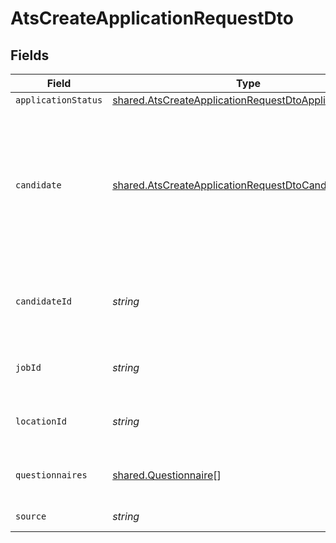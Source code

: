 # AtsCreateApplicationRequestDto


## Fields

| Field                                                                                                                                     | Type                                                                                                                                      | Required                                                                                                                                  | Description                                                                                                                               | Example                                                                                                                                   |
| ----------------------------------------------------------------------------------------------------------------------------------------- | ----------------------------------------------------------------------------------------------------------------------------------------- | ----------------------------------------------------------------------------------------------------------------------------------------- | ----------------------------------------------------------------------------------------------------------------------------------------- | ----------------------------------------------------------------------------------------------------------------------------------------- |
| `applicationStatus`                                                                                                                       | [shared.AtsCreateApplicationRequestDtoApplicationStatus](../../../sdk/models/shared/atscreateapplicationrequestdtoapplicationstatus.md)   | :heavy_minus_sign:                                                                                                                        | N/A                                                                                                                                       |                                                                                                                                           |
| `candidate`                                                                                                                               | [shared.AtsCreateApplicationRequestDtoCandidate](../../../sdk/models/shared/atscreateapplicationrequestdtocandidate.md)                   | :heavy_minus_sign:                                                                                                                        | Candidate Properties. Provide this OR candidate_id, but not both. Providing this attempts to create a new candidate with the application. |                                                                                                                                           |
| `candidateId`                                                                                                                             | *string*                                                                                                                                  | :heavy_minus_sign:                                                                                                                        | Unique identifier of the candidate. Provide this OR candidate, but not both.                                                              | e3cb75bf-aa84-466e-a6c1-b8322b257a48                                                                                                      |
| `jobId`                                                                                                                                   | *string*                                                                                                                                  | :heavy_minus_sign:                                                                                                                        | Unique identifier of the job                                                                                                              | 4071538b-3cac-4fbf-ac76-f78ed250ffdd                                                                                                      |
| `locationId`                                                                                                                              | *string*                                                                                                                                  | :heavy_minus_sign:                                                                                                                        | Unique identifier of the location                                                                                                         | dd8d41d1-5eb8-4408-9c87-9ba44604eae4                                                                                                      |
| `questionnaires`                                                                                                                          | [shared.Questionnaire](../../../sdk/models/shared/questionnaire.md)[]                                                                     | :heavy_minus_sign:                                                                                                                        | Questionnaires associated with the application                                                                                            |                                                                                                                                           |
| `source`                                                                                                                                  | *string*                                                                                                                                  | :heavy_minus_sign:                                                                                                                        | Source of the application                                                                                                                 | LinkedIn                                                                                                                                  |